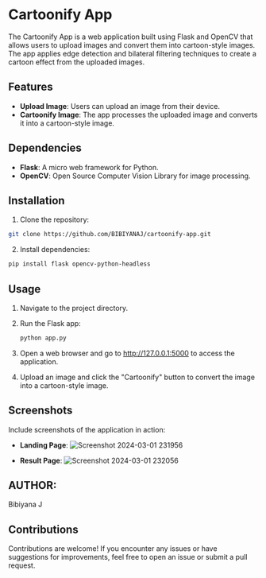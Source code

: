 # Cartoonify App
The Cartoonify App is a web application built using Flask and OpenCV that allows users to upload images and convert them into cartoon-style images. The app applies edge detection and bilateral filtering techniques to create a cartoon effect from the uploaded images.
## Features
- **Upload Image**: Users can upload an image from their device.
- **Cartoonify Image**: The app processes the uploaded image and converts it into a cartoon-style image.
## Dependencies
- **Flask**: A micro web framework for Python.
- **OpenCV**: Open Source Computer Vision Library for image processing.
## Installation
1. Clone the repository:
```bash
git clone https://github.com/BIBIYANAJ/cartoonify-app.git
```
2. Install dependencies:
```bash
pip install flask opencv-python-headless
```
## Usage
1. Navigate to the project directory.
2. Run the Flask app:
   ```bash
   python app.py
    ```
3. Open a web browser and go to http://127.0.0.1:5000 to access the application.

4. Upload an image and click the "Cartoonify" button to convert the image into a cartoon-style image.
## Screenshots
Include screenshots of the application in action:

- **Landing Page**:
  ![Screenshot 2024-03-01 231956](https://github.com/BIBIYANAJ/cartoonify/assets/126191304/f4176d73-226f-4c1e-9bbc-b1a46e2b6e6e)

- **Result Page**:
   ![Screenshot 2024-03-01 232056](https://github.com/BIBIYANAJ/cartoonify/assets/126191304/a7d18f7f-fa25-4e20-9a46-1493f06cb8d3)

## AUTHOR:
Bibiyana J
## Contributions
Contributions are welcome! If you encounter any issues or have suggestions for improvements, feel free to open an issue or submit a pull request.
